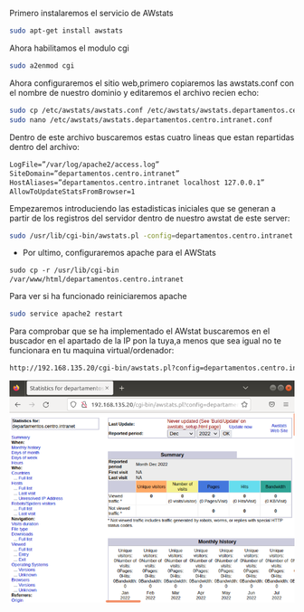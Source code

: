 Primero instalaremos el servicio de AWstats
```bash
sudo apt-get install awstats
```
Ahora habilitamos el modulo cgi
```bash
sudo a2enmod cgi
```
Ahora configuraremos el sitio web,primero copiaremos las awstats.conf con el nombre de nuestro dominio y editaremos el archivo recien echo:
```bash
sudo cp /etc/awstats/awstats.conf /etc/awstats/awstats.departamentos.centro.intranet.conf
sudo nano /etc/awstats/awstats.departamentos.centro.intranet.conf
```
Dentro de este archivo buscaremos estas cuatro lineas que estan repartidas dentro del archivo:
```
LogFile=”/var/log/apache2/access.log”
SiteDomain=”departamentos.centro.intranet” 
HostAliases=”departamentos.centro.intranet localhost 127.0.0.1” 
AllowToUpdateStatsFromBrowser=1
```
Empezaremos introduciendo las estadisticas iniciales que se generan a partir de los registros del servidor dentro de nuestro awstat de este server:
```bash
sudo /usr/lib/cgi-bin/awstats.pl -config=departamentos.centro.intranet -update
```

- Por ultimo, configuraremos apache para el AWStats

```
sudo cp -r /usr/lib/cgi-bin /var/www/html/departamentos.centro.intranet
```

Para ver si ha funcionado reiniciaremos apache
```bash
sudo service apache2 restart
```
Para comprobar que se ha implementado el AWstat buscaremos en el buscador en el apartado de la IP pon la tuya,a menos que sea igual no te funcionara en tu maquina virtual/ordenador:
```bash
http://192.168.135.20/cgi-bin/awstats.pl?config=departamentos.centro.intranet
```
![image](./Capturas/awstat.png)
